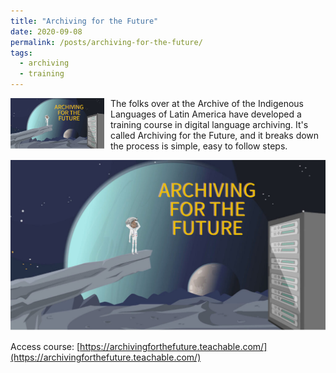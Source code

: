 ```yaml
---
title: "Archiving for the Future"
date: 2020-09-08
permalink: /posts/archiving-for-the-future/
tags:
  - archiving
  - training
---
```


<img src="/images/archiving_for_the_future.jpg" width="150" style="float:left; margin-right:10px;">The folks over at the Archive of the Indigenous Languages of Latin America have developed a training course in digital language archiving. It's called Archiving for the Future, and it breaks down the process is simple, easy to follow steps.

![AFTF](/images/archiving_for_the_future.jpg)

Access course: [https://archivingforthefuture.teachable.com/](https://archivingforthefuture.teachable.com/)
